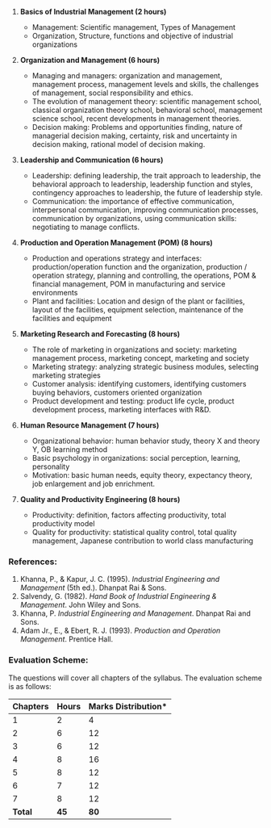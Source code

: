 1. **Basics of Industrial Management (2 hours)**
    * Management: Scientific management, Types of Management
    * Organization, Structure, functions and objective of industrial organizations

2. **Organization and Management (6 hours)**
    * Managing and managers: organization and management, management process, management levels and skills, the challenges of management, social responsibility and ethics.
    * The evolution of management theory: scientific management school, classical organization theory school, behavioral school, management science school, recent developments in management theories.
    * Decision making: Problems and opportunities finding, nature of managerial decision making, certainty, risk and uncertainty in decision making, rational model of decision making.

3. **Leadership and Communication (6 hours)**
    * Leadership: defining leadership, the trait approach to leadership, the behavioral approach to leadership, leadership function and styles, contingency approaches to leadership, the future of leadership style.
    * Communication: the importance of effective communication, interpersonal communication, improving communication processes, communication by organizations, using communication skills: negotiating to manage conflicts.

4. **Production and Operation Management (POM) (8 hours)**
    * Production and operations strategy and interfaces: production/operation function and the organization, production / operation strategy, planning and controlling, the operations, POM & financial management, POM in manufacturing and service environments
    * Plant and facilities: Location and design of the plant or facilities, layout of the facilities, equipment selection, maintenance of the facilities and equipment

5. **Marketing Research and Forecasting (8 hours)**
    * The role of marketing in organizations and society: marketing management process, marketing concept, marketing and society
    * Marketing strategy: analyzing strategic business modules, selecting marketing strategies
    * Customer analysis: identifying customers, identifying customers buying behaviors, customers oriented organization
    * Product development and testing: product life cycle, product development process, marketing interfaces with R&D.

6. **Human Resource Management (7 hours)**
    * Organizational behavior: human behavior study, theory X and theory Y, OB learning method
    * Basic psychology in organizations: social perception, learning, personality
    * Motivation: basic human needs, equity theory, expectancy theory, job enlargement and job enrichment.

7. **Quality and Productivity Engineering (8 hours)**
    * Productivity: definition, factors affecting productivity, total productivity model
    * Quality for productivity: statistical quality control, total quality management, Japanese contribution to world class manufacturing

### References:

1. Khanna, P., & Kapur, J. C. (1995). *Industrial Engineering and Management* (5th ed.). Dhanpat Rai & Sons.
2. Salvendy, G. (1982). *Hand Book of Industrial Engineering & Management*. John Wiley and Sons.
3. Khanna, P. *Industrial Engineering and Management*. Dhanpat Rai and Sons.
4. Adam Jr., E., & Ebert, R. J. (1993). *Production and Operation Management*. Prentice Hall.

### Evaluation Scheme:

The questions will cover all chapters of the syllabus. The evaluation scheme is as follows:

| Chapters  | Hours  | Marks Distribution* |
| --------- | ------ | ------------------- |
| 1         | 2      | 4                   |
| 2         | 6      | 12                  |
| 3         | 6      | 12                  |
| 4         | 8      | 16                  |
| 5         | 8      | 12                  |
| 6         | 7      | 12                  |
| 7         | 8      | 12                  |
| **Total** | **45** | **80**              |


